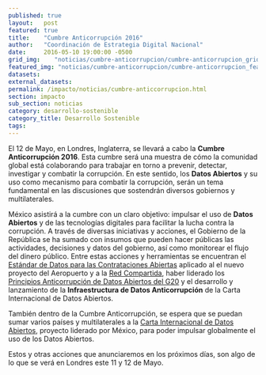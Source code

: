 ```yaml
---
published: true
layout:   post
featured: true
title:    "Cumbre Anticorrupción 2016"
author:   "Coordinación de Estrategia Digital Nacional"
date:     2016-05-10 19:00:00 -0500
grid_img:    "noticias/cumbre-anticorrupcion/cumbre-anticorrupcion_grid.jpg"
featured_img: "noticias/cumbre-anticorrupcion/cumbre-anticorrupcion_featured.jpg"
datasets:
external_datasets:
permalink: /impacto/noticias/cumbre-anticcorrupcion.html
section: impacto
sub_section: noticias
category: desarrollo-sostenible
category_title: Desarrollo Sostenible
tags:
---
```

El 12 de Mayo, en Londres, Inglaterra, se llevará a cabo la **Cumbre Anticorrupción 2016**. Esta cumbre será una muestra de cómo la comunidad global está colaborando para trabajar en torno a prevenir, detectar, investigar y combatir la corrupción. En este sentido, los **Datos Abiertos** y su uso como mecanismo para combatir la corrupción, serán un tema fundamental en las discusiones que sostendrán diversos gobiernos y multilaterales.

México asistirá a la cumbre con un claro objetivo: impulsar el uso de **Datos Abiertos** y de las tecnologías digitales para facilitar la lucha contra la corrupción. A través de diversas iniciativas y acciones, el Gobierno de la República se ha sumado con insumos que pueden hacer públicas las actividades, decisiones y datos del gobierno, así como monitorear el flujo del dinero público. Entre estas acciones y herramientas se encuentran el [Estándar de Datos para las Contrataciones Abiertas](http://datos.gob.mx/impacto/casos-de-uso/contrataciones-abiertas.html) aplicado al el nuevo proyecto del Aeropuerto y a la [Red Compartida](http://datos.gob.mx/redcompartida/), haber liderado los [Principios Anticorrupción de Datos Abiertos del G20](http://www.g20.utoronto.ca/2015/G20-Anti-Corruption-Open-Data-Principles.pdf) y el desarrollo y lanzamiento de la **Infraestructura de Datos Anticorrupción** de la Carta Internacional de Datos Abiertos.

También dentro de la Cumbre Anticorrupción, se espera que se puedan sumar varios países y multilaterales a la [Carta Internacional de Datos Abiertos](http://opendatacharter.net/), proyecto liderado por México, para poder impulsar globalmente el uso de los Datos Abiertos.

Estos y otras acciones que anunciaremos en los próximos días, son algo de lo que se verá en Londres este 11 y 12 de Mayo.
